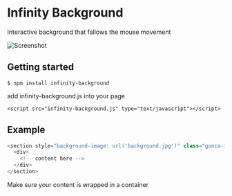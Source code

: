# Infinity Background

Interactive background that fallows the mouse movement

![Screenshot](demo-example.gif)

## Getting started
```
$ npm install infinity-background
```
add infinity-background.js into your page
```
<script src="infinity-background.js" type="text/javascript"></script>
```
## Example

```javascript
<section style="background-image: url('background.jpg')" class="gonca-infinity-background">        
  <div>                
    <!-- content here -->
  </div>
</section> 
```
Make sure your content is wrapped in a container
